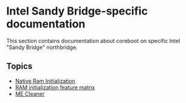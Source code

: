 # Intel Sandy Bridge-specific documentation

This section contains documentation about coreboot on specific Intel "Sandy Bridge" northbridge.

## Topics

- [Native Ram Initialization](nri.md)
- [RAM initialization feature matrix](nri_features.md)
- [ME Cleaner](me_cleaner.md)
